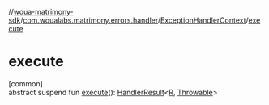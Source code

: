 //[woua-matrimony-sdk](../../../index.md)/[com.woualabs.matrimony.errors.handler](../index.md)/[ExceptionHandlerContext](index.md)/[execute](execute.md)

# execute

[common]\
abstract suspend fun [execute](execute.md)(): [HandlerResult](../../com.woualabs.matrimony.errors/-handler-result/index.md)<[R](index.md), [Throwable](https://kotlinlang.org/api/latest/jvm/stdlib/kotlin/-throwable/index.html)>

